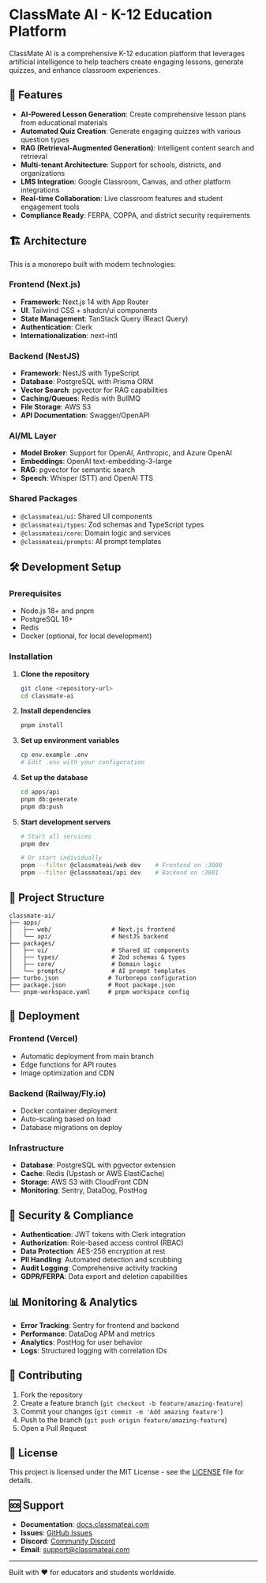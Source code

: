 # ClassMate AI - K-12 Education Platform

ClassMate AI is a comprehensive K-12 education platform that leverages artificial intelligence to help teachers create engaging lessons, generate quizzes, and enhance classroom experiences.

## 🚀 Features

- **AI-Powered Lesson Generation**: Create comprehensive lesson plans from educational materials
- **Automated Quiz Creation**: Generate engaging quizzes with various question types
- **RAG (Retrieval-Augmented Generation)**: Intelligent content search and retrieval
- **Multi-tenant Architecture**: Support for schools, districts, and organizations
- **LMS Integration**: Google Classroom, Canvas, and other platform integrations
- **Real-time Collaboration**: Live classroom features and student engagement tools
- **Compliance Ready**: FERPA, COPPA, and district security requirements

## 🏗️ Architecture

This is a monorepo built with modern technologies:

### Frontend (Next.js)
- **Framework**: Next.js 14 with App Router
- **UI**: Tailwind CSS + shadcn/ui components
- **State Management**: TanStack Query (React Query)
- **Authentication**: Clerk
- **Internationalization**: next-intl

### Backend (NestJS)
- **Framework**: NestJS with TypeScript
- **Database**: PostgreSQL with Prisma ORM
- **Vector Search**: pgvector for RAG capabilities
- **Caching/Queues**: Redis with BullMQ
- **File Storage**: AWS S3
- **API Documentation**: Swagger/OpenAPI

### AI/ML Layer
- **Model Broker**: Support for OpenAI, Anthropic, and Azure OpenAI
- **Embeddings**: OpenAI text-embedding-3-large
- **RAG**: pgvector for semantic search
- **Speech**: Whisper (STT) and OpenAI TTS

### Shared Packages
- `@classmateai/ui`: Shared UI components
- `@classmateai/types`: Zod schemas and TypeScript types
- `@classmateai/core`: Domain logic and services
- `@classmateai/prompts`: AI prompt templates

## 🛠️ Development Setup

### Prerequisites
- Node.js 18+ and pnpm
- PostgreSQL 16+
- Redis
- Docker (optional, for local development)

### Installation

1. **Clone the repository**
   ```bash
   git clone <repository-url>
   cd classmate-ai
   ```

2. **Install dependencies**
   ```bash
   pnpm install
   ```

3. **Set up environment variables**
   ```bash
   cp env.example .env
   # Edit .env with your configuration
   ```

4. **Set up the database**
   ```bash
   cd apps/api
   pnpm db:generate
   pnpm db:push
   ```

5. **Start development servers**
   ```bash
   # Start all services
   pnpm dev
   
   # Or start individually
   pnpm --filter @classmateai/web dev    # Frontend on :3000
   pnpm --filter @classmateai/api dev    # Backend on :3001
   ```

## 📁 Project Structure

```
classmate-ai/
├── apps/
│   ├── web/                 # Next.js frontend
│   └── api/                 # NestJS backend
├── packages/
│   ├── ui/                  # Shared UI components
│   ├── types/               # Zod schemas & types
│   ├── core/                # Domain logic
│   └── prompts/             # AI prompt templates
├── turbo.json              # Turborepo configuration
├── package.json            # Root package.json
└── pnpm-workspace.yaml     # pnpm workspace config
```

## 🚀 Deployment

### Frontend (Vercel)
- Automatic deployment from main branch
- Edge functions for API routes
- Image optimization and CDN

### Backend (Railway/Fly.io)
- Docker container deployment
- Auto-scaling based on load
- Database migrations on deploy

### Infrastructure
- **Database**: PostgreSQL with pgvector extension
- **Cache**: Redis (Upstash or AWS ElastiCache)
- **Storage**: AWS S3 with CloudFront CDN
- **Monitoring**: Sentry, DataDog, PostHog

## 🔐 Security & Compliance

- **Authentication**: JWT tokens with Clerk integration
- **Authorization**: Role-based access control (RBAC)
- **Data Protection**: AES-256 encryption at rest
- **PII Handling**: Automated detection and scrubbing
- **Audit Logging**: Comprehensive activity tracking
- **GDPR/FERPA**: Data export and deletion capabilities

## 📊 Monitoring & Analytics

- **Error Tracking**: Sentry for frontend and backend
- **Performance**: DataDog APM and metrics
- **Analytics**: PostHog for user behavior
- **Logs**: Structured logging with correlation IDs

## 🤝 Contributing

1. Fork the repository
2. Create a feature branch (`git checkout -b feature/amazing-feature`)
3. Commit your changes (`git commit -m 'Add amazing feature'`)
4. Push to the branch (`git push origin feature/amazing-feature`)
5. Open a Pull Request

## 📄 License

This project is licensed under the MIT License - see the [LICENSE](LICENSE) file for details.

## 🆘 Support

- **Documentation**: [docs.classmateai.com](https://docs.classmateai.com)
- **Issues**: [GitHub Issues](https://github.com/classmateai/platform/issues)
- **Discord**: [Community Discord](https://discord.gg/classmateai)
- **Email**: support@classmateai.com

---

Built with ❤️ for educators and students worldwide.
